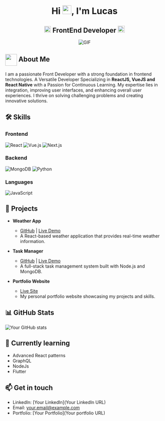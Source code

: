 <h1 align="center">Hi <img src="https://github.com/ParthJohri/ParthJohri/blob/readME/icons/Hi.gif" width="28px"/>, I'm Lucas</h2>
<h2 align="center">
  <img src="https://komarev.com/ghpvc/?username=ParthJohri&color=dc143c&style=for-the-badge" alt="Profile Views" style="height:21px;">
FrontEnd Developer
<a href="https://parth-johri.vercel.app/">
    <img src="https://img.shields.io/badge/Portfolio-543DE0?style=for-the-badge&logo=About.me&logoColor=white" alt="Portfolio" style="height:22px;">
</a>

</h2>

<div align="center">
 <img alt="GIF" src="https://media4.giphy.com/media/11KzOet1ElBDz2/giphy.gif?cid=6c09b952ufa3xxbbm0mpuadm2zaik3wjp4m9luz2ly0lyz8d&ep=v1_internal_gif_by_id&rid=giphy.gif&ct=g" />
</div>

## <img align ='center' src="https://i.giphy.com/media/v1.Y2lkPTc5MGI3NjExdjh2dDM4bDhyYzM5NmppaHJ6dG56Mmh3bTkyanFkdWRvZ3R1cGoycSZlcD12MV9pbnRlcm5hbF9naWZfYnlfaWQmY3Q9ZQ/LOnt6uqjD9OexmQJRB/giphy.gif" width="37" /> About Me

I am a passionate Front Developer with a strong foundation in  frontend technologies. A Versatile Developer Specializing in <strong>ReactJS, VueJS and React Native</strong> with a Passion for Continuous Learning. My expertise lies in integration, improving user interfaces, and enhancing overall user experiences. I thrive on solving challenging problems and creating innovative solutions.

## 🛠️ Skills

### Frontend
![React](https://img.shields.io/badge/-React-61DAFB?style=flat-square&logo=react&logoColor=black)
![Vue.js](https://img.shields.io/badge/-Vue.js-4FC08D?style=flat-square&logo=vue.js&logoColor=white)
![Next.js](https://img.shields.io/badge/-Next.js-000000?style=flat-square&logo=next.js&logoColor=white)

### Backend
![MongoDB](https://img.shields.io/badge/-MongoDB-47A248?style=flat-square&logo=mongodb&logoColor=white)
![Python](https://img.shields.io/badge/-Python-3776AB?style=flat-square&logo=python&logoColor=white)

### Languages
![JavaScript](https://img.shields.io/badge/-JavaScript-F7DF1E?style=flat-square&logo=javascript&logoColor=black)
<!-- Add more skills badges -->

## 🚀 Projects


- **Weather App**
  - [GitHub](https://github.com/yourusername/weather-app) | [Live Demo](https://weather-app.yourdomain.com)
  - A React-based weather application that provides real-time weather information.

- **Task Manager**
  - [GitHub](https://github.com/yourusername/task-manager) | [Live Demo](https://task-manager.yourdomain.com)
  - A full-stack task management system built with Node.js and MongoDB.

- **Portfolio Website**
  - [Live Site](https://yourusername.github.io/portfolio)
  - My personal portfolio website showcasing my projects and skills.
<!-- Add more projects -->

## 📊 GitHub Stats

![Your GitHub stats](https://github-readme-stats.vercel.app/api?username=minhnhut170701&show_icons=true&theme=radical)

## 🌱 Currently learning

- Advanced React patterns
- GraphQL
- NodeJs
- Flutter
<!-- Add more current learning goals -->

## 📫 Get in touch

- LinkedIn: [Your LinkedIn](Your LinkedIn URL)
- Email: your.email@example.com
- Portfolio: [Your Portfolio](Your portfolio URL)

  
<!--
**minhnhut170701/minhnhut170701** is a ✨ _special_ ✨ repository because its `README.md` (this file) appears on your GitHub profile.

Here are some ideas to get you started:

- 🔭 I’m currently working on ...
- 🌱 I’m currently learning ...
- 👯 I’m looking to collaborate on ...
- 🤔 I’m looking for help with ...
- 💬 Ask me about ...
- 📫 How to reach me: ...
- 😄 Pronouns: ...
- ⚡ Fun fact: ...
-->
